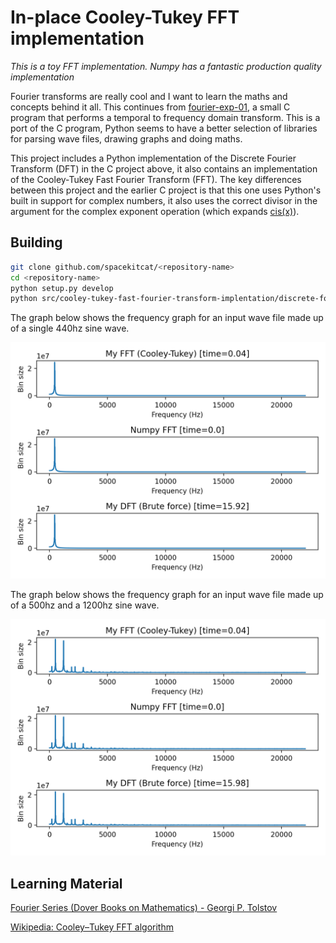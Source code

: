 # In-place Cooley-Tukey FFT implementation

*This is a toy FFT implementation. Numpy has a fantastic production quality implementation*

Fourier transforms are really cool and I want to learn the maths and concepts behind it all. This continues from [fourier-exp-01](https://github.com/spacekitcat/fourier-exp-01), a small C program that performs a temporal to frequency domain transform. This is a port of the C program, Python seems to have a better selection of libraries for parsing wave files, drawing graphs and doing maths.

This project includes a Python implementation of the Discrete Fourier Transform (DFT) in the C project above, it also contains an
implementation of the Cooley-Tukey Fast Fourier Transform (FFT). The key differences between this project and the earlier C project is that this one uses Python's built in support for complex numbers, it also uses the correct divisor in the argument for the complex exponent operation (which expands [cis(x)](https://en.wikipedia.org/wiki/Cis_(mathematics))).

## Building

```bash
git clone github.com/spacekitcat/<repository-name>
cd <repository-name>
python setup.py develop
python src/cooley-tukey-fast-fourier-transform-implentation/discrete-fourier-transform.py resources/440hz.wav
```

The graph below shows the frequency graph for an input wave file made up of a single 440hz sine wave.

![A graph with the frequencies from 0hz to 20050hz plotted along the x-axis (the frequency domain) and the magnitude plotted along the y-axis (the amplitude or magnitude, i.e. the contribution this frequency makes to the signal). The graph spikes at 440hz, showing 440hz as the dominant frequency](docs/440hz-example.png)

The graph below shows the frequency graph for an input wave file made up of a 500hz and a 1200hz sine wave.

![A graph with the frequencies from 0hz to 20050hz plotted along the x-axis (the frequency domain) and the magnitude plotted along the y-axis (the amplitude or magnitude, i.e. the contribution this frequency makes to the signal). The graph spikes at 500hz and 1200hz, showing 500hz and 1200hz as the dominant frequencies](docs/500hz-1200hz-example.png)

## Learning Material

[Fourier Series (Dover Books on Mathematics) - Georgi P. Tolstov](https://www.amazon.co.uk/gp/product/B008TVG4ES/ref=ppx_yo_dt_b_d_asin_title_o01?ie=UTF8&psc=1)

[Wikipedia: Cooley–Tukey FFT algorithm](https://en.wikipedia.org/wiki/Cooley%E2%80%93Tukey_FFT_algorithm)

